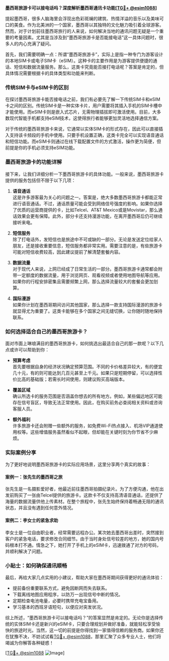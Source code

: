 **墨西哥旅游卡可以接电话吗？深度解析墨西哥通讯卡功能[[TG💪+ @esim1088](https://t.me/s/esim1088)]**

提起墨西哥，很多人脑海里会浮现出色彩斑斓的建筑、热情洋溢的音乐以及美味可口的美食。作为北美洲的一个国家，墨西哥以其独特的文化魅力吸引着全球游客。然而，对于计划前往墨西哥旅行的人来说，如何解决当地的通讯问题无疑是一个重要的考量因素。尤其是当涉及到“墨西哥旅游卡是否能接电话”这一具体问题时，很多人的内心充满了疑问。

首先，我们需要明确一点：所谓“墨西哥旅游卡”，实际上是指一种专门为游客设计的本地SIM卡或电子SIM卡（eSIM）。这种卡的主要作用是为游客提供便捷的通话、短信和数据流量服务。那么，这类卡究竟能否接打电话呢？答案是肯定的，但具体情况需要根据卡的具体类型和功能来判断。

### **传统SIM卡与eSIM卡的区别**

在探讨墨西哥旅游卡能否接电话之前，我们有必要先了解一下传统SIM卡和eSIM卡之间的区别。传统SIM卡是一种实体卡片，用户需要将其插入手机的SIM卡槽中才能使用。而eSIM卡则是嵌入式芯片，无需物理插拔即可激活使用。目前，大多数现代智能手机都支持eSIM技术，这使得旅行者能够更加灵活地选择通信方案。

对于传统的墨西哥旅游卡来说，它通常以实体SIM卡的形式存在，因此可以直接插入支持该卡频段的手机中使用。只要手机设置正确，这类卡完全可以实现语音通话和短信功能。而eSIM卡则通过在线下载配置文件的方式激活，操作更为简便，但前提是你的手机必须支持eSIM功能。

### **墨西哥旅游卡的功能详解**

接下来，让我们详细分析一下墨西哥旅游卡的具体功能。一般来说，墨西哥旅游卡提供的服务包括但不限于以下几项：

1. **语音通话**  
   这是许多游客最为关心的问题之一。答案是，绝大多数墨西哥旅游卡都能正常进行语音通话。不过，通话质量可能会受到网络信号强度的影响。如果你选择了优质的运营商提供的卡，比如Telcel、AT&T Mexico或是Movistar，那么通话效果会更有保障。此外，部分卡还支持漫游功能，在离开墨西哥后仍可继续接听来电。

2. **短信服务**  
   除了打电话外，发短信也是旅途中不可或缺的一部分。无论是发送定位给家人朋友，还是接收重要信息，短信服务都非常实用。需要注意的是，有些旅游卡可能对短信收费较高，因此建议提前了解清楚套餐内容。

3. **数据流量**  
   对于现代人来说，上网已经成了日常生活的一部分。墨西哥旅游卡通常都会附带一定额度的数据流量，用于浏览网页、观看视频或者使用地图导航等应用。如果你的行程安排密集且需要频繁上网，那么选择流量较大的套餐会更加划算。

4. **国际漫游**  
   如果你计划在墨西哥期间访问其他国家，那么选择一款支持国际漫游的旅游卡就显得尤为重要了。这类卡能够在多个国家之间无缝切换，让你随时随地保持联系。

### **如何选择适合自己的墨西哥旅游卡？**

面对市面上琳琅满目的墨西哥旅游卡，如何挑选出最适合自己的那一款呢？以下几点或许可以帮助到你：

- **预算考虑**  
  首先要根据自身的经济状况确定预算范围。不同的卡价格差异较大，有的便宜几十元，有的则可能达到几百元甚至上千元。如果只是短期停留，可以选择性价比高的基础版；若需长时间使用，则建议购买高端版本。

- **覆盖区域**  
  确认所选卡的服务范围是否涵盖你想去的所有地方。例如，某些偏远地区可能存在信号盲区，导致无法正常使用。因此，在购买前务必查阅相关资料或咨询客服人员。

- **额外福利**  
  许多旅游卡还会附赠一些额外的服务，如免费Wi-Fi热点接入、机场VIP通道使用权等。这些增值服务虽然看似不起眼，但却能在关键时刻为你节省不少麻烦。

### **实际案例分享**

为了更好地说明墨西哥旅游卡的实际应用场景，这里分享两个真实的故事：

#### 案例一：张先生的墨西哥之旅
张先生是一名摄影爱好者，他最近前往墨西哥拍摄纪录片。为了方便沟通，他在出发前购买了一张由Telcel提供的旅游卡。这款卡不仅支持高清语音通话，还提供了海量的数据流量供他上传素材。在整个旅程中，张先生始终保持着畅通无阻的通讯状态，并且没有遇到任何意外情况。

#### 案例二：李女士的紧急求助
李女士是一位自由职业者，经常需要远程办公。某次她去墨西哥出差时，突然接到客户的紧急电话，要求修改合同细节。由于当时身处信号较差的地方，她的国内号码根本打不通。情急之下，她打开了手机上的eSIM卡，迅速拨通了对方的号码，并顺利解决了问题。

### **小贴士：如何确保通讯顺畅**

最后，再给大家几点实用的小建议，帮助大家在墨西哥期间获得更好的通讯体验：

- 提前备份重要联系方式，避免因断网而失去联系。
- 下载离线地图应用程序，以防万一出现信号中断的情况。
- 定期检查电池电量，必要时携带充电宝备用。
- 学习基本的西班牙语短句，以便应对突发状况。

综上所述，“墨西哥旅游卡可以接电话吗？”的答案显然是肯定的。无论你是选择传统的实体SIM卡还是新兴的eSIM卡，只要合理规划并做好准备，就能轻松享受愉快的旅途时光。当然，这一切的前提是你得找到一家值得信赖的服务商。如果你还在犹豫不决，不妨试试看[TG💪+ @esim1088](https://t.me/s/esim1088)，那里汇聚了众多专业人士，他们将竭诚为你解答各种疑惑！

[[TG💪+ @esim1088](https://t.me/s/esim1088) ![Image](https://i.postimg.cc/4NQfJmqS/Snipaste-2025-05-13-00-14-12.png)]